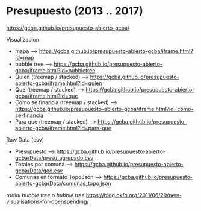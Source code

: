 # Presupuesto (2013 .. 2017)

https://gcba.github.io/presupuesto-abierto-gcba/

Visualizacion

* mapa --> https://gcba.github.io/presupuesto-abierto-gcba/iframe.html?id=map
* bubble tree --> https://gcba.github.io/presupuesto-abierto-gcba/iframe.html?id=bubbletree
* Quien (treemap / stacked) --> https://gcba.github.io/presupuesto-abierto-gcba/iframe.html?id=quien
* Que (treemap / stacked) --> https://gcba.github.io/presupuesto-abierto-gcba/iframe.html?id=que
* Como se financia (treemap / stacked) --> https://gcba.github.io/presupuesto-abierto-gcba/iframe.html?id=como-se-financia
* Para que (treemap / stacked) --> https://gcba.github.io/presupuesto-abierto-gcba/iframe.html?id=para-que

Raw Data (csv)
* Presupuesto --> https://gcba.github.io/presupuesto-abierto-gcba/Data/presu_agrupado.csv
* Totales por comuna --> https://gcba.github.io/presupuesto-abierto-gcba/Data/geo.csv
* Comunas en formato TopoJson --> https://gcba.github.io/presupuesto-abierto-gcba/Data/comunas_topo.json

_radial bubble tree_ o _bubble tree_ 
https://blog.okfn.org/2011/06/29/new-visualisations-for-openspending/

